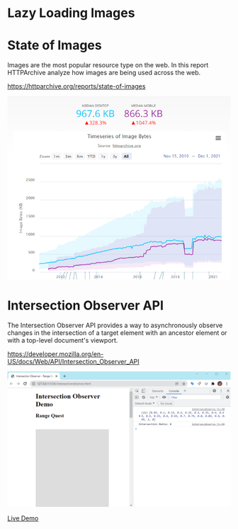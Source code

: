 # Lazy Loading Images

# State of Images

Images are the most popular resource type on the web. In this report HTTPArchive analyze how images are being used across the web.

https://httparchive.org/reports/state-of-images

![Image Bytes](image-bytes.png)


# Intersection Observer API

The Intersection Observer API provides a way to asynchronously observe changes in the intersection of a target element with an ancestor element or with a top-level document's viewport.

https://developer.mozilla.org/en-US/docs/Web/API/Intersection_Observer_API

![Intersection Observer](intersection-api.gif)

[Live Demo](https://praveendias1180.github.io/lazy-loading/intersectionobserver.html)


